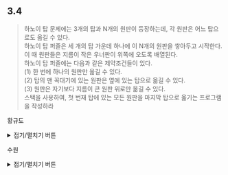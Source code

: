 ## 3.4  

> 하노이 탑 문제에는 3개의 탑과 N개의 원판이 등장하는데, 각 원판은 어느 탑으로도 옮길 수 있다.   
> 하노이 탑 퍼즐은 세 개의 탑 가운데 하나에 이 N개의 원판을 쌓아두고 시작한다.   
> 이 때 원판들은 지름이 작은 우너판이 위쪽에 오도록 배열된다.  
> 하노이 탑 퍼즐에는 다음과 같은 제약조건들이 있다.  
>  (1) 한 번에 하나의 원판만 옮길 수 있다.  
>  (2) 탑의 맨 꼭대기에 있는 원판은 옆에 있는 탑으로 옮길 수 있다.  
>  (3) 원판은 자기보다 지름이 큰 원판 위로만 옮길 수 있다.  
> 스택을 사용하여, 첫 번재 탑에 있는 모든 원판을 마지막 탑으로 옮기는 프로그램을 작성하라



황규도
<details>
<summary>접기/펼치기 버튼</summary>

```python
class Stack:
    def __init__(self):
        self.stack = []
        
    def pop(self):
        return self.stack.pop()
    
    def push(self, data):
        self.stack.append(data)
        
    def peek(self):
        return self.stack[-1]
    
    def isEmpty(self):
        return len(self.stack) == 0
    
    def __str__(self):
        return str(self.stack)
    
class Hanoi:
    def __init__(self, size):
        self.size = size
        
    def __gt__(self, other):
        if self.size > other.size: return True
        else: return False
        
```


```python
A = Stack()
B = Stack()
C = Stack()

import random
n = random.randint(1, 10)
for i in reversed(range(n)):
    A.push(i+1)
    
def hanoi(n, st_from, st_to, st_aux):
    if n == 1:
        st_to.push(st_from.pop())
        return
    
    hanoi(n-1, st_from, st_aux, st_to)
    st_to.push(st_from.pop())
    hanoi(n-1, st_aux, st_to, st_from)

print(" ** BEFORE ** ")
print(A, B, C)
hanoi(n, A, C, B)
print(" ** AFTER  ** ")
print(A, B, C)

```

     ** BEFORE ** 
    [8, 7, 6, 5, 4, 3, 2, 1] [] []
     ** AFTER  ** 
    [] [] [8, 7, 6, 5, 4, 3, 2, 1]
    

</details>

수원

<details>
<summary>접기/펼치기 버튼</summary>

```java

import java.util.Stack;

public class hanoi {
    public Stack<Integer> from;
    public Stack<Integer> mid;
    public Stack<Integer> to;

    hanoi(Integer... integers) {

        from = new Stack<>();
        mid = new Stack<>();
        to = new Stack<>();

        for (int i = integers.length - 1; i >= 0; i--)
            from.push(integers[i]);
    }

    public void print_stack(Stack<Integer> stack) {
        System.out.print("BOTTOM ->");
        for (Integer elem : stack) {
            System.out.print(" " + elem + " -> ");
        }
        System.out.println("TOP");
    }

    public void print_all() {
        System.out.print("From  |");
        print_stack(from);
        System.out.print("Mid   |");
        print_stack(mid);
        System.out.print("To    |");
        print_stack(to);
        System.out.println("");
    }

    public void solve_hanoi(Integer n, Stack<Integer> from, Stack<Integer> to, Stack<Integer> mid) {
        if (n == 1) {
            to.push(from.pop());
            return;
        }
        solve_hanoi(n - 1, from, mid, to);
        to.push(from.pop());
        solve_hanoi(n - 1, mid, to, from);
    }

    public static void main(String[] args) {
        hanoi h = new hanoi(1, 2, 3, 4, 5);
        h.print_all();
        h.solve_hanoi(5, h.from, h.to, h.mid);
        h.print_all();
    }
}

```



</details>
